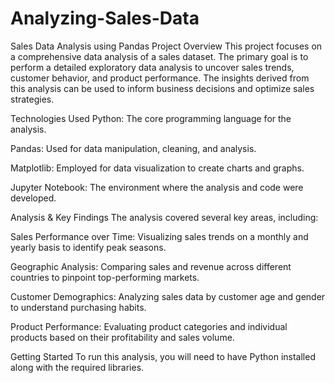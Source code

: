 # Analyzing-Sales-Data
Sales Data Analysis using Pandas
Project Overview
This project focuses on a comprehensive data analysis of a sales dataset. The primary goal is to perform a detailed exploratory data analysis to uncover sales trends, customer behavior, and product performance. The insights derived from this analysis can be used to inform business decisions and optimize sales strategies.

Technologies Used
Python: The core programming language for the analysis.

Pandas: Used for data manipulation, cleaning, and analysis.

Matplotlib: Employed for data visualization to create charts and graphs.

Jupyter Notebook: The environment where the analysis and code were developed.

Analysis & Key Findings
The analysis covered several key areas, including:

Sales Performance over Time: Visualizing sales trends on a monthly and yearly basis to identify peak seasons.

Geographic Analysis: Comparing sales and revenue across different countries to pinpoint top-performing markets.

Customer Demographics: Analyzing sales data by customer age and gender to understand purchasing habits.

Product Performance: Evaluating product categories and individual products based on their profitability and sales volume.

Getting Started
To run this analysis, you will need to have Python installed along with the required libraries.
